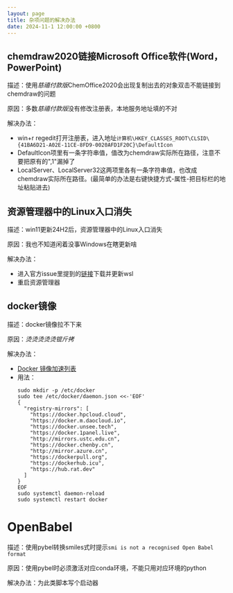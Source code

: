 ```yaml
---
layout: page
title: 杂项问题的解决办法
date: 2024-11-1 12:00:00 +0800
---
```


## chemdraw2020链接Microsoft Office软件(Word，PowerPoint)
描述：使用*慈禧付款版*ChemOffice2020会出现复制出去的对象双击不能链接到chemdraw的问题

原因：多数*慈禧付款版*没有修改注册表，本地服务地址填的不对

解决办法：
- win+r regedit打开注册表，进入地址``计算机\HKEY_CLASSES_ROOT\CLSID\{41BA6D21-A02E-11CE-8FD9-0020AFD1F20C}\DefaultIcon``
- DefaultIcon项里有一条字符串值，值改为chemdraw实际所在路径，注意不要把原有的",1"漏掉了
- LocalServer、LocalServer32这两项里各有一条字符串值，也改成chemdraw实际所在路径。(最简单的办法是右键快捷方式-属性-把目标栏的地址粘贴进去)

## 资源管理器中的Linux入口消失

描述：win11更新24H2后，资源管理器中的Linux入口消失

原因：我也不知道闲着没事Windows在瞎更新啥

解决办法：
- 进入官方issue里提到的[链接](https://github.com/microsoft/WSL/releases/tag/2.4.8)下载并更新wsl
- 重启资源管理器

## docker镜像
描述：docker镜像拉不下来

原因：*烫烫烫烫烫锟斤拷*

解决办法：
- [Docker 镜像加速列表](https://www.coderjia.cn/archives/dba3f94c-a021-468a-8ac6-e840f85867ea)
- 用法：
  ```
  sudo mkdir -p /etc/docker
  sudo tee /etc/docker/daemon.json <<-'EOF'
  {
    "registry-mirrors": [
      "https://docker.hpcloud.cloud",
      "https://docker.m.daocloud.io",
      "https://docker.unsee.tech",
      "https://docker.1panel.live",
      "http://mirrors.ustc.edu.cn",
      "https://docker.chenby.cn",
      "http://mirror.azure.cn",
      "https://dockerpull.org",
      "https://dockerhub.icu",
      "https://hub.rat.dev"
    ]
  }
  EOF
  sudo systemctl daemon-reload
  sudo systemctl restart docker
  ```

# OpenBabel
描述：使用pybel转换smiles式时提示``smi is not a recognised Open Babel format``

原因：使用pybel时必须激活对应conda环境，不能只用对应环境的python

解决办法：为此类脚本写个启动器


